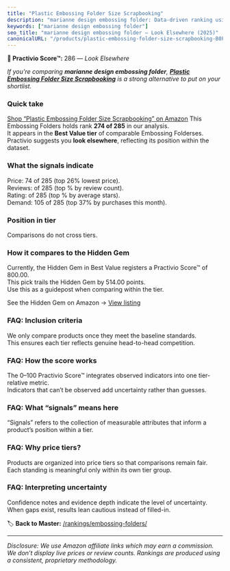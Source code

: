 ```yaml
---
title: "Plastic Embossing Folder Size Scrapbooking"
description: "marianne design embossing folder: Data-driven ranking using the Practivio Score™. Positioned by quality, value, demand, findability, momentum."
keywords: ["marianne design embossing folder"]
seo_title: "marianne design embossing folder — Look Elsewhere (2025)"
canonicalURL: "/products/plastic-embossing-folder-size-scrapbooking-B0F3BSRZR4/"
---
```


**🚫 Practivio Score™:** 286 — _Look Elsewhere_


*If you're comparing **marianne design embossing folder**, **[Plastic Embossing Folder Size Scrapbooking](https://www.amazon.com/dp/B0F3BSRZR4?tag=practivio-20)** is a strong alternative to put on your shortlist.*
### Quick take
[Shop “Plastic Embossing Folder Size Scrapbooking” on Amazon](https://www.amazon.com/dp/B0F3BSRZR4?tag=practivio-20)
This Embossing Folders holds rank **274 of 285** in our analysis.  
It appears in the **Best Value tier** of comparable Embossing Folderses.  
Practivio suggests you **look elsewhere**, reflecting its position within the dataset.

### What the signals indicate
Price: 74 of 285 (top 26% lowest price).  
Reviews:  of 285 (top % by review count).  
Rating:  of 285 (top % by average stars).  
Demand: 105 of 285 (top 37% by purchases this month).

### Position in tier
Comparisons do not cross tiers.

### How it compares to the Hidden Gem
Currently, the Hidden Gem in Best Value registers a Practivio Score™ of 800.00.  
This pick trails the Hidden Gem by 514.00 points.  
Use this as a guidepost when comparing within the tier.  

See the Hidden Gem on Amazon → [View listing](https://www.amazon.com/dp/B09QKGPC84?tag=practivio-20)

### FAQ: Inclusion criteria
We only compare products once they meet the baseline standards.  
This ensures each tier reflects genuine head-to-head competition.

### FAQ: How the score works
The 0–100 Practivio Score™ integrates observed indicators into one tier-relative metric.  
Indicators that can’t be observed add uncertainty rather than guesses.

### FAQ: What “signals” means here
“Signals” refers to the collection of measurable attributes that inform a product’s position within a tier.

### FAQ: Why price tiers?
Products are organized into price tiers so that comparisons remain fair.  
Each standing is meaningful only within its own tier group.

### FAQ: Interpreting uncertainty
Confidence notes and evidence depth indicate the level of uncertainty.  
When gaps exist, results lean cautious instead of filled-in.


🏷️ **Back to Master:** [/rankings/embossing-folders/](/rankings/embossing-folders/)

---
_Disclosure: We use Amazon affiliate links which may earn a commission. We don’t display live prices or review counts. Rankings are produced using a consistent, proprietary methodology._
